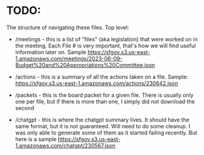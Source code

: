 # TODO:

The structure of navigating these files. Top level:
- /meetings - this is a list of "files" (aka legislation) that were worked on in the meeting. Each File # is very important, that's how we will find useful information later on. Sample https://sfgov.s3.us-east-1.amazonaws.com/meetings/2023-06-09-Budget%20and%20Appropriations%20Committee.json

- /actions - this is a summary of all the actions taken on a file.  Sample:  https://sfgov.s3.us-east-1.amazonaws.com/actions/230642.json

- /packets - this is the board packet for a given file. There is usually only one per file, but if there is more than one, I simply did not download the second

- /chatgpt - this is where the chatgpt summary lives. It should have the same format, but it is not guaranteed. Will need to do some cleanup. I was only able to generate some of them as it started failing recently. But here is a sample https://sfgov.s3.us-east-1.amazonaws.com/chatgpt/230567.json